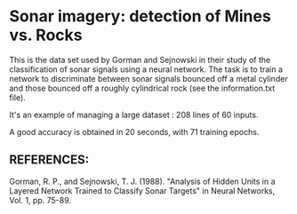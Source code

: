 # Sonar imagery: detection of Mines vs. Rocks

This is the data set used by Gorman and Sejnowski in their study of the classification of sonar signals using a neural network.  The task is to train a network to discriminate between sonar signals bounced off a metal cylinder and those bounced off a roughly cylindrical rock (see the information.txt file).

It's an example of managing a large dataset : 208 lines of 60 inputs. 

A good accuracy is obtained in 20 seconds, with 71 training epochs.


## REFERENCES: 
Gorman, R. P., and Sejnowski, T. J. (1988).  "Analysis of Hidden Units
in a Layered Network Trained to Classify Sonar Targets" in Neural Networks,
Vol. 1, pp. 75-89.